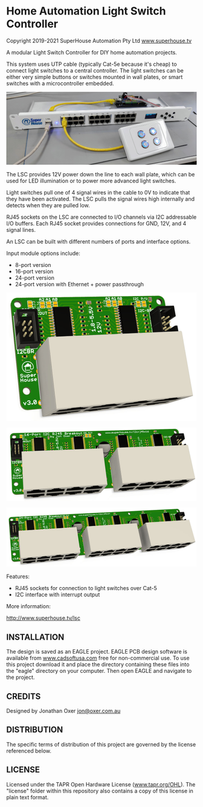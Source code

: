Home Automation Light Switch Controller
=======================================

Copyright 2019-2021 SuperHouse Automation Pty Ltd  www.superhouse.tv

A modular Light Switch Controller for DIY home automation projects.

This system uses UTP cable (typically Cat-5e because it's cheap) to
connect light switches to a central controller. The light switches
can be either very simple buttons or switches mounted in wall plates,
or smart switches with a microcontroller embedded.

![Light Switch Controller prototype](Images/LSC-prototype.jpg)

The LSC provides 12V power down the line to each wall plate, which can
be used for LED illumination or to power more advanced light switches.

Light switches pull one of 4 signal wires in the cable to 0V to indicate
that they have been activated. The LSC pulls the signal wires high
internally and detects when they are pulled low.

RJ45 sockets on the LSC are connected to I/O channels via I2C
addressable I/O buffers. Each RJ45 socket provides connections for
GND, 12V, and 4 signal lines.

An LSC can be built with different numbers of ports and interface
options.

Input module options include:

 * 8-port version
 * 16-port version
 * 24-port version
 * 24-port version with Ethernet + power passthrough

![8-port I2C RJ45 Breakout PCB](Images/I2CRJ45X8-v3_0-render.jpg)

![16-port I2C RJ45 Breakout PCB](Images/I2CRJ45X16-v3_0-render.jpg)

![24-port I2C RJ45 Breakout PCB](Images/I2CRJ45X24-v3_0-render.jpg)

Features:

 * RJ45 sockets for connection to light switches over Cat-5
 * I2C interface with interrupt output

More information:

  http://www.superhouse.tv/lsc

INSTALLATION
------------
The design is saved as an EAGLE project. EAGLE PCB design software is
available from www.cadsoftusa.com free for non-commercial use. To use
this project download it and place the directory containing these files
into the "eagle" directory on your computer. Then open EAGLE and
navigate to the project.


CREDITS
-------
Designed by Jonathan Oxer jon@oxer.com.au


DISTRIBUTION
------------
The specific terms of distribution of this project are governed by the
license referenced below.


LICENSE
-------
Licensed under the TAPR Open Hardware License (www.tapr.org/OHL).
The "license" folder within this repository also contains a copy of
this license in plain text format.
